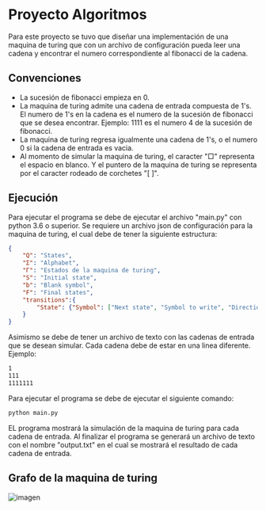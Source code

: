 # Proyecto Algoritmos
Para este proyecto se tuvo que diseñar una implementación de una maquina de turing que con un archivo de configuración pueda leer una cadena y encontrar el numero correspondiente al fibonacci de la cadena.

## Convenciones
* La sucesión de fibonacci empieza en 0.
* La maquina de turing admite una cadena de entrada compuesta de 1's. El numero de 1's en la cadena es el numero de la sucesión de fibonacci que se desea encontrar. Ejemplo: 1111 es el numero 4 de la sucesión de fibonacci.
* La maquina de turing regresa igualmente una cadena de 1's, o el numero 0 si la cadena de entrada es vacia.
* Al momento de simular la maquina de turing, el caracter "□" representa el espacio en blanco. Y el puntero de la maquina de turing se representa por el caracter rodeado de corchetes "[ ]".

## Ejecución
Para ejecutar el programa se debe de ejecutar el archivo "main.py" con python 3.6 o superior. 
Se requiere un archivo json de configuración para la maquina de turing, el cual debe de tener la siguiente estructura:
```json
{
    "Q": "States",
    "Σ": "Alphabet",
    "Γ": "Estados de la maquina de turing",
    "S": "Initial state",
    "b": "Blank symbol",
    "F": "Final states",
    "transitions":{
        "State": {"Symbol": ["Next state", "Symbol to write", "Direction"]},
    }
}
```
Asimismo se debe de tener un archivo de texto con las cadenas de entrada que se desean simular. Cada cadena debe de estar en una linea diferente. Ejemplo:
```txt
1
111
1111111
```
Para ejecutar el programa se debe de ejecutar el siguiente comando:
```bash
python main.py
```
EL programa mostrará la simulación de la maquina de turing para cada cadena de entrada. Al finalizar el programa se generará un archivo de texto con el nombre "output.txt" en el cual se mostrará el resultado de cada cadena de entrada. 

## Grafo de la maquina de turing
![imagen](https://user-images.githubusercontent.com/64183934/222681481-9f0250d6-cfd9-449b-99fd-007849d6c9ae.png)
